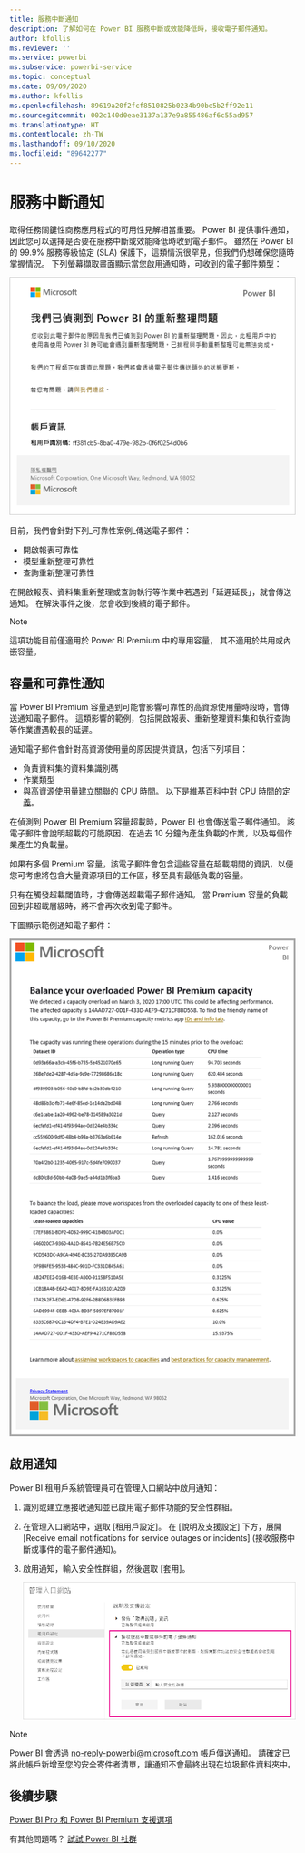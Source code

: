 ```yaml
---
title: 服務中斷通知
description: 了解如何在 Power BI 服務中斷或效能降低時，接收電子郵件通知。
author: kfollis
ms.reviewer: ''
ms.service: powerbi
ms.subservice: powerbi-service
ms.topic: conceptual
ms.date: 09/09/2020
ms.author: kfollis
ms.openlocfilehash: 89619a20f2fcf8510825b0234b90be5b2ff92e11
ms.sourcegitcommit: 002c140d0eae3137a137e9a855486af6c55ad957
ms.translationtype: HT
ms.contentlocale: zh-TW
ms.lasthandoff: 09/10/2020
ms.locfileid: "89642277"
---
```

# <a name="service-interruption-notifications"></a>服務中斷通知

取得任務關鍵性商務應用程式的可用性見解相當重要。 Power BI 提供事件通知，因此您可以選擇是否要在服務中斷或效能降低時收到電子郵件。 雖然在 Power BI 的 99.9% 服務等級協定 (SLA) 保護下，這類情況很罕見，但我們仍想確保您隨時掌握情況。 下列螢幕擷取畫面顯示當您啟用通知時，可收到的電子郵件類型：

![重新整理通知電子郵件](media/service-interruption-notifications/refresh-notification-email.png)

目前，我們會針對下列_可靠性案例_傳送電子郵件：

- 開啟報表可靠性
- 模型重新整理可靠性
- 查詢重新整理可靠性

在開啟報表、資料集重新整理或查詢執行等作業中若遇到「延遲延長」，就會傳送通知。 在解決事件之後，您會收到後續的電子郵件。

> [!NOTE]
> 這項功能目前僅適用於 Power BI Premium 中的專用容量， 其不適用於共用或內嵌容量。

## <a name="capacity-and-reliability-notifications"></a>容量和可靠性通知

當 Power BI Premium 容量遇到可能會影響可靠性的高資源使用量時段時，會傳送通知電子郵件。 這類影響的範例，包括開啟報表、重新整理資料集和執行查詢等作業遭遇較長的延遲。 

通知電子郵件會針對高資源使用量的原因提供資訊，包括下列項目：

* 負責資料集的資料集識別碼
* 作業類型
* 與高資源使用量建立關聯的 CPU 時間。 以下是維基百科中對 [CPU 時間的定義](https://wikipedia.org/wiki/CPU_time)。

在偵測到 Power BI Premium 容量超載時，Power BI 也會傳送電子郵件通知。 該電子郵件會說明超載的可能原因、在過去 10 分鐘內產生負載的作業，以及每個作業產生的負載量。 


如果有多個 Premium 容量，該電子郵件會包含這些容量在超載期間的資訊，以便您可考慮將包含大量資源項目的工作區，移至具有最低負載的容量。

只有在觸發超載閾值時，才會傳送超載電子郵件通知。 當 Premium 容量的負載回到非超載層級時，將不會再次收到電子郵件。

下圖顯示範例通知電子郵件：

![超載容量的通知電子郵件](media/service-interruption-notifications/refresh-notification-email-2.png)


## <a name="enable-notifications"></a>啟用通知

Power BI 租用戶系統管理員可在管理入口網站中啟用通知：

1. 識別或建立應接收通知並已啟用電子郵件功能的安全性群組。

1. 在管理入口網站中，選取 [租用戶設定]。 在 [說明及支援設定] 下方，展開 [Receive email notifications for service outages or incidents] \(接收服務中斷或事件的電子郵件通知\)。

1. 啟用通知，輸入安全性群組，然後選取 [套用]。

    ![啟用服務通知](media/service-interruption-notifications/enable-notifications.png)

> [!NOTE]
> Power BI 會透過 no-reply-powerbi@microsoft.com 帳戶傳送通知。 請確定已將此帳戶新增至您的安全寄件者清單，讓通知不會最終出現在垃圾郵件資料夾中。

## <a name="next-steps"></a>後續步驟

[Power BI Pro 和 Power BI Premium 支援選項](service-support-options.md)

有其他問題嗎？ [試試 Power BI 社群](https://community.powerbi.com/)
